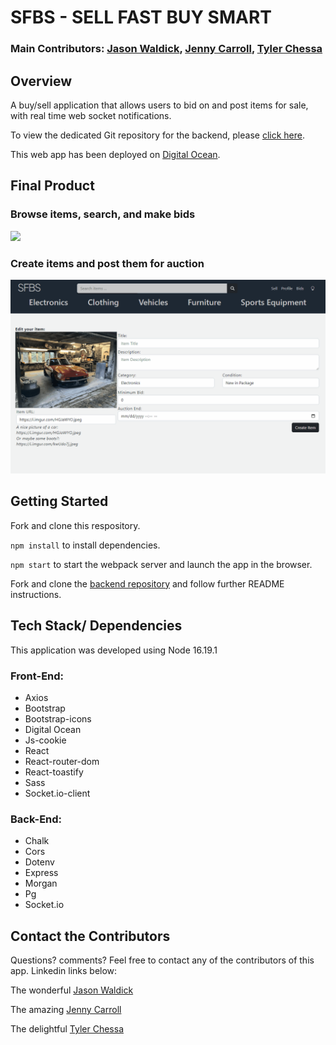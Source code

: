 # SFBS - SELL FAST BUY SMART

### Main Contributors: [Jason Waldick](https://github.com/Jason-Wall), [Jenny Carroll](https://github.com/JennyCarroll), [Tyler Chessa](https://github.com/tylerchessa)

## Overview

A buy/sell application that allows users to bid on and post items for sale, with real time web socket notifications.

To view the dedicated Git repository for the backend, please [click here](https://github.com/JennyCarroll/sell-fast-buy-smart-backend).

This web app has been deployed on [Digital Ocean](https://starfish-app-bhxro.ondigitalocean.app/).

## Final Product

### Browse items, search, and make bids

<img src=https://github.com/JennyCarroll/sell-fast-buy-smart-frontend/blob/main/documents/01_browse_and_bid.gif/>

### Create items and post them for auction

<img src=https://github.com/JennyCarroll/sell-fast-buy-smart-frontend/blob/main/documents/02_create_Item.gif/>

## Getting Started

Fork and clone this respository.

`npm install` to install dependencies.

`npm start` to start the webpack server and launch the app in the browser.

Fork and clone the [backend repository](https://github.com/JennyCarroll/sell-fast-buy-smart-backend) and follow further README instructions.

## Tech Stack/ Dependencies

This application was developed using Node 16.19.1

### Front-End:

- Axios
- Bootstrap
- Bootstrap-icons
- Digital Ocean
- Js-cookie
- React
- React-router-dom
- React-toastify
- Sass
- Socket.io-client

### Back-End:

- Chalk
- Cors
- Dotenv
- Express
- Morgan
- Pg
- Socket.io

## Contact the Contributors

Questions? comments? Feel free to contact any of the contributors of this app. Linkedin links below:

The wonderful [Jason Waldick](https://www.linkedin.com/in/jason-waldick/)

The amazing [Jenny Carroll](https://www.linkedin.com/in/jenny-carroll/)

The delightful [Tyler Chessa](https://www.linkedin.com/in/tyler-chessa/)
